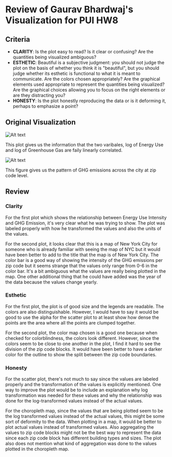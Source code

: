 # Review of Gaurav Bhardwaj's Visualization for PUI HW8
## Criteria
* **CLARITY**: Is the plot easy to read? Is it clear or confusing? Are the quantities being visualized ambiguous?
* **ESTHETIC**: Beautiful is a subjective judgment: you should not judge the plot on the basis of whether you think it is "beautiful", but you should judge whether its esthetic is functional to what it is meant to communicate. Are the colors chosen appropriately? Are the graphical elements used appropriate to represent the quantities being visualized? Are the graphical choices allowing you to focus on the right elements or are they distracting you?
* **HONESTY**: Is the plot honestly reproducing the data or is it deforming it, perhaps to emphasize a point?

## Original Visualization
![Alt text](https://github.com/gauravcusp/PUI2017_gb1877/raw/master/HW8_gb1877/plot.png)

This plot gives us the information that the two varibales, log of Energy Use and log of Greenhouse Gas are faily linearly correlated.

![Alt text](https://github.com/gauravcusp/PUI2017_gb1877/raw/master/HW8_gb1877/download.png)

This figure gives us the pattern of GHG emissions across the city at zip code level.


## Review
### Clarity
For the first plot which shows the relationship between Energy Use Intensity and GHG Emission, it's very clear what he was trying to show. The plot was labeled properly with how he transformed the values and also the units of the values.

For the second plot, it looks clear that this is a map of New York City for someone who is already familiar with seeing the map of NYC but it would have been better to add to the title that the map is of New York City. The color bar is a good way of showing the intensity of the GHG emissions per zip code but it seems strange that the values only range from 0-6 in the color bar. It's a bit ambiguous what the values are really being plotted in the map. One other additional thing that he could have added was the year of the data because the values change yearly.

### Esthetic
For the first plot, the plot is of good size and the legends are readable. The colors are also distinguishable. However, I would have to say it would be good to use the alpha for the scatter plot to at least show how dense the points are the area where all the points are clumped together.

For the second plot, the color map chosen is a good one because when checked for colorblindness, the colors look different. However, since the colors seem to be close to one another in the plot, I find it hard to see the division of the zip code blocks. It would have been better to have a darker color for the outline to show the split between the zip code boundaries.

### Honesty
For the scatter plot, there's not much to say since the values are labeled properly and the transformation of the values is explicitly mentioned. One way to improve the plot would be to include an explanation why log transformation was needed for these values and why the relationship was done for the log-transformed values instead of the actual values.

For the choropleth map, since the values that are being plotted seem to be the log transformed values instead of the actual values, this might be some sort of deformity to the data. When plotting in a map, it would be better to plot actual values instead of transformed values. Also aggregating the values to zip code blocks might not be the best way to represent the data since each zip code block has different building types and sizes. The plot also does not mention what kind of aggregation was done to the values plotted in the choropleth map.
